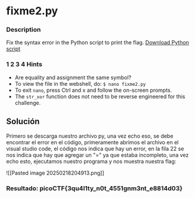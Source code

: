 # fixme2.py

### Description

Fix the syntax error in the Python script to print the flag.
[Download Python script](https://artifacts.picoctf.net/c/4/fixme2.py)

### 1 2 3 4 Hints 

* Are equality and assignment the same symbol?
* To view the file in the webshell, do: `$ nano fixme2.py`
* To exit `nano`, press Ctrl and x and follow the on-screen prompts.
* The `str_xor` function does not need to be reverse engineered for this challenge.

## Solución

Primero se descarga nuestro archivo py, una vez echo eso, se debe encontrar el error en el código, primeramente abrimos el archivo en el visual studio code, el código nos indica que hay un error, en la fila 22 se nos indica que hay que agregar un "=" ya que estaba incompleto, una vez echo esto, ejecutamos nuestro programa y nos muestra nuestra flag: 

![[Pasted image 20250218204913.png]]

### Resultado: picoCTF{3qu4l1ty_n0t_4551gnm3nt_e8814d03}